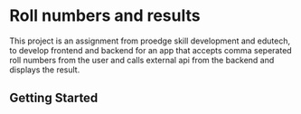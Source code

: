 # Roll numbers and results
This project is an assignment from proedge skill development and edutech, to develop frontend and backend for an app that accepts comma seperated roll numbers from the user and calls external api from the backend and displays the result.

## Getting Started

